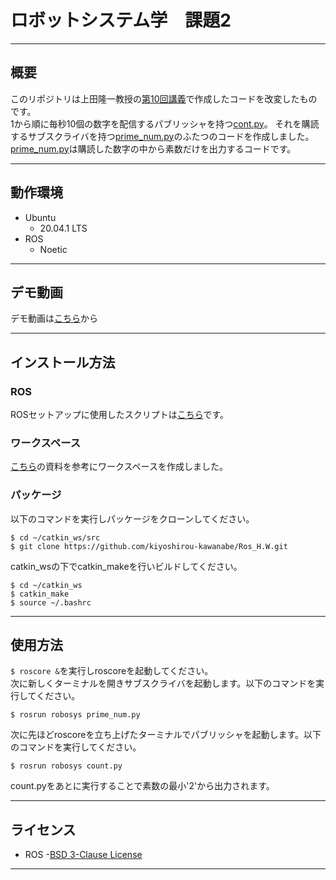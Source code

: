 # ロボットシステム学　課題2
___
## 概要
このリポジトリは上田隆一教授の[第10回講義]()で作成したコードを改変したものです。<br>
1から順に毎秒10個の数字を配信するパブリッシャを持つ[cont.py](https://github.com/kiyoshirou-kawanabe/mypkg/blob/main/scripts/count.py)。
それを購読するサブスクライバを持つ[prime_num.py](https://github.com/kiyoshirou-kawanabe/mypkg/blob/main/scripts/n_prime.py)のふたつのコードを作成しました。<br>
[prime_num.py](https://github.com/kiyoshirou-kawanabe/mypkg/blob/main/scripts/n_prime.py)は購読した数字の中から素数だけを出力するコードです。<br>
___
## 動作環境
- Ubuntu
  - 20.04.1 LTS
- ROS
  - Noetic
___
## デモ動画
デモ動画は[こちら](https://www.youtube.com/watch?v=5AbuDIgDXcw)から
___
## インストール方法
### ROS
  ROSセットアップに使用したスクリプトは[こちら](https://github.com/ryuichiueda/ros_setup_scripts_Ubuntu20.04_desktop)です。<br>

### ワークスペース
  [こちら](https://github.com/ryuichiueda/robosys2020/blob/master/md/ros.md)の資料を参考にワークスペースを作成しました。<br>
  
### パッケージ
  以下のコマンドを実行しパッケージをクローンしてください。<br>
  ```
  $ cd ~/catkin_ws/src
  $ git clone https://github.com/kiyoshirou-kawanabe/Ros_H.W.git
  ```
catkin_wsの下でcatkin_makeを行いビルドしてください。<br>
```
$ cd ~/catkin_ws
$ catkin_make
$ source ~/.bashrc
```
___
## 使用方法
`$ roscore &`を実行しroscoreを起動してください。<br>
次に新しくターミナルを開きサブスクライバを起動します。以下のコマンドを実行してください。<br>
```
$ rosrun robosys prime_num.py
```
次に先ほどroscoreを立ち上げたターミナルでパブリッシャを起動します。以下のコマンドを実行してください。
```
$ rosrun robosys count.py
```
count.pyをあとに実行することで素数の最小'2'から出力されます。
___
## ライセンス
- ROS -[BSD 3-Clause License](https://github.com/kiyoshirou-kawanabe/mypkg/blob/main/LICENSE)
___
